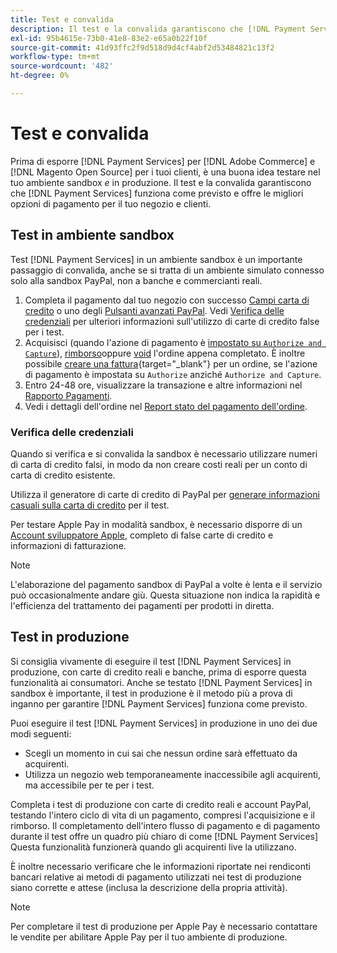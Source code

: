 ```yaml
---
title: Test e convalida
description: Il test e la convalida garantiscono che [!DNL Payment Services] funziona come previsto e fornisce le migliori opzioni di pagamento per i clienti
exl-id: 95b4615e-73b0-41e8-83e2-e65a0b22f10f
source-git-commit: 41d93ffc2f9d518d9d4cf4abf2d53484821c13f2
workflow-type: tm+mt
source-wordcount: '482'
ht-degree: 0%

---
```


# Test e convalida

Prima di esporre [!DNL Payment Services] per [!DNL Adobe Commerce] e [!DNL Magento Open Source] per i tuoi clienti, è una buona idea testare nel tuo ambiente sandbox _e_ in produzione. Il test e la convalida garantiscono che [!DNL Payment Services] funziona come previsto e offre le migliori opzioni di pagamento per il tuo negozio e clienti.

## Test in ambiente sandbox

Test [!DNL Payment Services] in un ambiente sandbox è un importante passaggio di convalida, anche se si tratta di un ambiente simulato connesso solo alla sandbox PayPal, non a banche e commercianti reali.

1. Completa il pagamento dal tuo negozio con successo [Campi carta di credito](payments-options.md#credit-card-fields) o uno degli [Pulsanti avanzati PayPal](payments-options.md#paypal-smart-buttons). Vedi [Verifica delle credenziali](#testing-credentials) per ulteriori informazioni sull&#39;utilizzo di carte di credito false per i test.
1. Acquisisci (quando l&#39;azione di pagamento è [impostato su `Authorize and Capture`](onboard.md#set-payment-services-as-payment-method)), [rimborso](refunds.md)oppure [void](voids.md) l&#39;ordine appena completato. È inoltre possibile [creare una fattura](https://docs.magento.com/user-guide/sales/invoice-create.html){target=&quot;_blank&quot;} per un ordine, se l&#39;azione di pagamento è impostata su `Authorize` anziché `Authorize and Capture`.
1. Entro 24-48 ore, visualizzare la transazione e altre informazioni nel [Rapporto Pagamenti](payouts.md).
1. Vedi i dettagli dell&#39;ordine nel [Report stato del pagamento dell&#39;ordine](order-payment-status.md).

### Verifica delle credenziali

Quando si verifica e si convalida la sandbox è necessario utilizzare numeri di carta di credito falsi, in modo da non creare costi reali per un conto di carta di credito esistente.

Utilizza il generatore di carte di credito di PayPal per [generare informazioni casuali sulla carta di credito](https://www.paypal.com/us/smarthelp/article/where-can-i-find-test-credit-card-numbers-ts2157) per il test.

Per testare Apple Pay in modalità sandbox, è necessario disporre di un [Account sviluppatore Apple](https://developer.apple.com/programs/enroll/), completo di false carte di credito e informazioni di fatturazione.

>[!NOTE]
>
>L&#39;elaborazione del pagamento sandbox di PayPal a volte è lenta e il servizio può occasionalmente andare giù. Questa situazione non indica la rapidità e l&#39;efficienza del trattamento dei pagamenti per prodotti in diretta.

## Test in produzione

Si consiglia vivamente di eseguire il test [!DNL Payment Services] in produzione, con carte di credito reali e banche, prima di esporre questa funzionalità ai consumatori. Anche se testato [!DNL Payment Services] in sandbox è importante, il test in produzione è il metodo più a prova di inganno per garantire [!DNL Payment Services] funziona come previsto.

Puoi eseguire il test [!DNL Payment Services] in produzione in uno dei due modi seguenti:

* Scegli un momento in cui sai che nessun ordine sarà effettuato da acquirenti.
* Utilizza un negozio web temporaneamente inaccessibile agli acquirenti, ma accessibile per te per i test.

Completa i test di produzione con carte di credito reali e account PayPal, testando l&#39;intero ciclo di vita di un pagamento, compresi l&#39;acquisizione e il rimborso. Il completamento dell&#39;intero flusso di pagamento e di pagamento durante il test offre un quadro più chiaro di come [!DNL Payment Services] Questa funzionalità funzionerà quando gli acquirenti live la utilizzano.

È inoltre necessario verificare che le informazioni riportate nei rendiconti bancari relative ai metodi di pagamento utilizzati nei test di produzione siano corrette e attese (inclusa la descrizione della propria attività).

>[!NOTE]
>
>Per completare il test di produzione per Apple Pay è necessario contattare le vendite per abilitare Apple Pay per il tuo ambiente di produzione.
